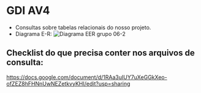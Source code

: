 # GDI AV4
- Consultas sobre tabelas relacionais do nosso projeto.
- Diagrama E-R: 
![Diagrama EER grupo 06-2](https://github.com/user-attachments/assets/4377a6b4-40c6-4db6-b602-06e7f92b8903)


## Checklist do que precisa conter nos arquivos de consulta:
https://docs.google.com/document/d/1RAa3uIUY7uXeGGkXeo-ofZEZ8hFHNnUwNEZetkvyKHI/edit?usp=sharing
